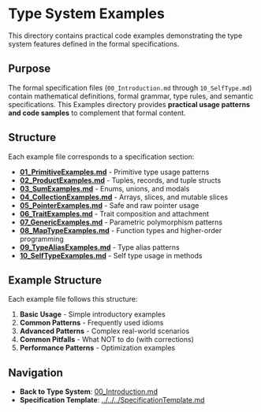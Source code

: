 # Type System Examples

This directory contains practical code examples demonstrating the type system features defined in the formal specifications.

## Purpose

The formal specification files (`00_Introduction.md` through `10_SelfType.md`) contain mathematical definitions, formal grammar, type rules, and semantic specifications. This Examples directory provides **practical usage patterns and code samples** to complement that formal content.

## Structure

Each example file corresponds to a specification section:

- **[01_PrimitiveExamples.md](01_PrimitiveExamples.md)** - Primitive type usage patterns
- **[02_ProductExamples.md](02_ProductExamples.md)** - Tuples, records, and tuple structs
- **[03_SumExamples.md](03_SumExamples.md)** - Enums, unions, and modals
- **[04_CollectionExamples.md](04_CollectionExamples.md)** - Arrays, slices, and mutable slices
- **[05_PointerExamples.md](05_PointerExamples.md)** - Safe and raw pointer usage
- **[06_TraitExamples.md](06_TraitExamples.md)** - Trait composition and attachment
- **[07_GenericExamples.md](07_GenericExamples.md)** - Parametric polymorphism patterns
- **[08_MapTypeExamples.md](08_MapTypeExamples.md)** - Function types and higher-order programming
- **[09_TypeAliasExamples.md](09_TypeAliasExamples.md)** - Type alias patterns
- **[10_SelfTypeExamples.md](10_SelfTypeExamples.md)** - Self type usage in methods

## Example Structure

Each example file follows this structure:

1. **Basic Usage** - Simple introductory examples
2. **Common Patterns** - Frequently used idioms
3. **Advanced Patterns** - Complex real-world scenarios
4. **Common Pitfalls** - What NOT to do (with corrections)
5. **Performance Patterns** - Optimization examples

## Navigation

- **Back to Type System**: [00_Introduction.md](../00_Introduction.md)
- **Specification Template**: [../../../SpecificationTemplate.md](../../../SpecificationTemplate.md)

